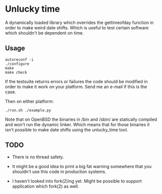 Unlucky time
=========

A dynamically loaded library which overrides the gettimeofday function in
order to make weird date shifts. Which is useful to test certain software
which shouldn't be dependent on time.

Usage
-----

```
autoreconf -i
./configure
make
make check
```

If the testsuite returns errors or failures the code should be modified in
order to make it work on your platform. Send me an e-mail if this is the case.

Then on either platform:

```
./run.sh ./example.py
```

Note that on OpenBSD the binaries in /bin and /sbin/ are statically compiled
and won't run the dynamic linker. Which means that for those binaries it isn't
possible to make date shifts using the unlucky_time tool.

TODO
----

* There is no thread safety.

* It might be a good idea to print a big fat warning somewhere that you
  shouldn't use this code in production systems.

* I haven't looked into fork(2)ing yet. Might be possible to support
  application which fork(2) as well.
